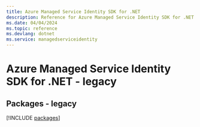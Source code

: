 ```yaml
---
title: Azure Managed Service Identity SDK for .NET
description: Reference for Azure Managed Service Identity SDK for .NET
ms.date: 04/04/2024
ms.topic: reference
ms.devlang: dotnet
ms.service: managedserviceidentity
---
```

# Azure Managed Service Identity SDK for .NET - legacy
## Packages - legacy
[!INCLUDE [packages](managed-service-identity-index.md)]